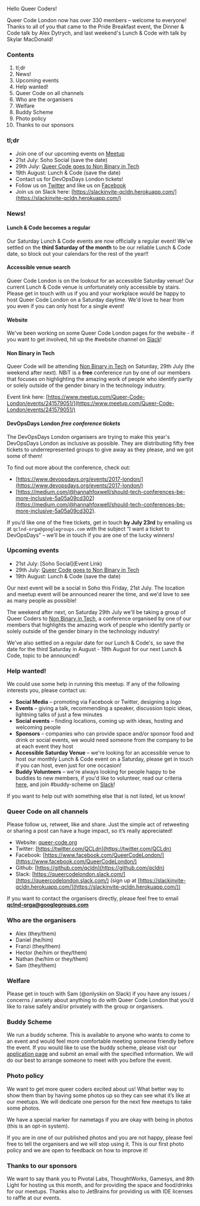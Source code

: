 Hello Queer Coders!

Queer Code London now has over 330 members – welcome to everyone! Thanks to all of you that came to the Pride Breakfast event, the Dinner & Code talk by Alex Dytrych, and last weekend's Lunch & Code with talk by Skylar MacDonald!

### Contents
 1. tl;dr
 2. News!
 3. Upcoming events
 4. Help wanted!
 5. Queer Code on all channels
 6. Who are the organisers
 7. Welfare
 8. Buddy Scheme
 9. Photo policy
 10. Thanks to our sponsors

### tl;dr
- Join one of our upcoming events on [Meetup](https://www.meetup.com/Queer-Code-London/)
 - 21st July: Soho Social (save the date)
 - 29th July: [Queer Code goes to Non Binary in Tech](https://www.meetup.com/Queer-Code-London/events/241579051/)
 - 19th August: Lunch & Code (save the date)
- Contact us for DevOpsDays London tickets!
- Follow us on [Twitter](https://twitter.com/QCLdn) and like us on [Facebook­](https://www.facebook.com/QueerCodeLondon/)
- Join us on Slack­ here: [https://slackinvite-qcldn.herokuapp.com/](https://slackinvite-qcldn.herokuapp.com/)

### News!

#### Lunch & Code becomes a regular
Our Saturday Lunch & Code events are now officially a regular event! We've settled on the **third Saturday of the month** to be our reliable Lunch & Code date, so block out your calendars for the rest of the year!!

#### Accessible venue search
Queer Code London is on the lookout for an accessible Saturday venue! Our current Lunch & Code venue is unfortunately only accessible by stairs. Please get in touch with us if you and your workplace would be happy to host Queer Code London on a Saturday daytime. We'd love to hear from you even if you can only host for a single event!

#### Website
We've been working on some Queer Code London pages for the website - if you want to get involved, hit up the #website channel on [Slack](https://slackinvite-qcldn.herokuapp.com/)!

#### Non Binary in Tech
Queer Code will be attending [Non Binary in Tech](https://nonbinary.tech/) on Saturday, 29th July (the weekend after next). NBiT is a **free** conference run by one of our members that focuses on highlighting the amazing work of people who identify partly or solely outside of the gender binary in the technology industry.

Event link here: [https://www.meetup.com/Queer-Code-London/events/241579051/](https://www.meetup.com/Queer-Code-London/events/241579051/)

#### DevOpsDays London *free conference tickets*
The DevOpsDays London organisers are trying to make this year's DevOpsDays London as inclusive as possible. They are distributing fifty free tickets to underrepresented groups to give away as they please, and we got some of them!

To find out more about the conference, check out:

- [https://www.devopsdays.org/events/2017-london/](https://www.devopsdays.org/events/2017-london/)
- [https://medium.com/@hannahfoxwell/should-tech-conferences-be-more-inclusive-5a05a09cd302](https://medium.com/@hannahfoxwell/should-tech-conferences-be-more-inclusive-5a05a09cd302).

If you’d like one of the free tickets, get in touch **by July 23rd** by emailing us at `qclnd-orga@googlegroups.com` with the subject “I want a ticket to DevOpsDays” – we’ll be in touch if you are one of the lucky winners!

### Upcoming events

 - 21st July: [Soho Social](Event Link)
 - 29th July: [Queer Code goes to Non Binary in Tech](https://www.meetup.com/Queer-Code-London/events/241579051/)
 - 19th August: Lunch & Code (save the date)


Our next event will be a social in Soho this Friday, 21st July. The location and meetup event will be announced nearer the time, and we'd love to see as many people as possible!

The weekend after next, on Saturday 29th July we'll be taking a group of Queer Coders to [Non Binary in Tech](https://nonbinary.tech/), a conference organised by one of our members that highlights the amazing work of people who identify partly or solely outside of the gender binary in the technology industry!

We've also settled on a regular date for our Lunch & Code's, so save the date for the third Saturday in August - 19th August for our next Lunch & Code, topic to be announced!

### Help wanted!

We could use some help in running this meetup. If any of the following interests you, please contact us:

- **Social Media** – promoting via Facebook or Twitter, designing a logo
- **Events** – giving a talk, recommending a speaker, discussion topic ideas, lightning talks of just a few minutes
- **Social events** – finding locations, coming up with ideas, hosting and welcoming people
- **Sponsors** – companies who can provide space and/or sponsor food and drink or social events, we would need someone from the company to be at each event they host
- **Accessible Saturday Venue** – we're looking for an accessible venue to host our monthly Lunch & Code event on a Saturday, please get in touch if you can host, even just for one occasion!
- **Buddy Volunteers** – we're always looking for people happy to be buddies to new members, if you'd like to volunteer, read our criteria [here](https://github.com/qcldn/docs/blob/master/buddy.md), and join #buddy-scheme on [Slack](https://slackinvite-qcldn.herokuapp.com/)!

If you want to help out with something else that is not listed, let us know!

### Queer Code on all channels

Please follow us, retweet, like and share. Just the simple act of retweeting or sharing a post can have a huge impact, so it’s really appreciated!

- Website: [queer-code.org­](http://queer-code.org/)
- Twitter: [https://twitter.com/QCLdn­](https://twitter.com/QCLdn)
- Facebook: [https://www.facebook.com/QueerCodeLondon/­](https://www.facebook.com/QueerCodeLondon/)
- Github: [https://github.com/qcldn­](https://github.com/qcldn)
- Slack: [https://queercodelondon.slack.com/­](https://queercodelondon.slack.com/) (sign up at [https://slackinvite-qcldn.herokuapp.com/­](https://slackinvite-qcldn.herokuapp.com/))

If you want to contact the organisers directly, please feel free to email **qclnd-orga@googlegroups.com**

### Who are the organisers

- Alex (they/them)
- Daniel (he/him)
- Franzi (they/them)
- Hector (he/him or they/them)
- Nathan (he/him or they/them)
- Sam (they/them)

### Welfare

Please get in touch with Sam (@onlyskin on Slack) if you have any issues / concerns / anxiety about anything to do with Queer Code London that you’d like to raise safely and/or privately with the group or organisers.

### Buddy Scheme

We run a buddy scheme. This is available to anyone who wants to come to an event and would feel more comfortable meeting someone friendly before the event. If you would like to use the buddy scheme, please visit our [application page](https://github.com/qcldn/docs/blob/master/buddy.md) and submit an email with the specified information. We will do our best to arrange someone to meet with you before the event.

### Photo policy

We want to get more queer coders excited about us! What better way to show them than by having some photos up so they can see what it’s like at our meetups. We will dedicate one person for the next few meetups to take some photos.

We have a special marker for nametags if you are okay with being in photos (this is an opt-in system).

If you are in one of our published photos and you are not happy, please feel free to tell the organisers and we will stop using it. This is our first photo policy and we are open to feedback on how to improve it!

### Thanks to our sponsors

We want to say thank you to Pivotal Labs, ThoughtWorks, Gamesys, and 8th Light for hosting us this month, and for providing the space and food/drinks for our meetups. Thanks also to JetBrains for providing us with IDE licenses to raffle at our events.

